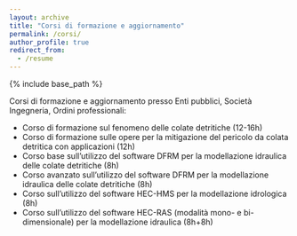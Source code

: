 ```yaml
---
layout: archive
title: "Corsi di formazione e aggiornamento"
permalink: /corsi/
author_profile: true
redirect_from:
  - /resume
---
```


{% include base_path %}

Corsi di formazione e aggiornamento presso Enti pubblici, Società Ingegneria, Ordini professionali:
* Corso di formazione sul fenomeno delle colate detritiche (12-16h)
* Corso di formazione sulle opere per la mitigazione del pericolo da colata detritica con applicazioni (12h)
* Corso base sull’utilizzo del software DFRM per la modellazione idraulica delle colate detritiche (8h)
* Corso avanzato sull’utilizzo del software DFRM per la modellazione idraulica delle colate detritiche (8h)
* Corso sull’utilizzo del software HEC-HMS per la modellazione idrologica (8h)
* Corso sull’utilizzo del software HEC-RAS (modalità mono- e bi-dimensionale) per la modellazione idraulica (8h+8h)

